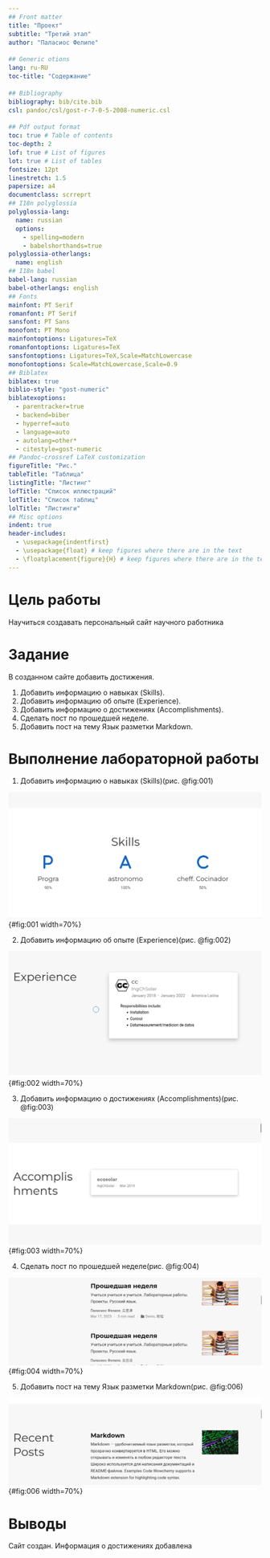 ```yaml
---
## Front matter
title: "Проект"
subtitle: "Третий этап"
author: "Паласиос Фелипе"

## Generic otions
lang: ru-RU
toc-title: "Содержание"

## Bibliography
bibliography: bib/cite.bib
csl: pandoc/csl/gost-r-7-0-5-2008-numeric.csl

## Pdf output format
toc: true # Table of contents
toc-depth: 2
lof: true # List of figures
lot: true # List of tables
fontsize: 12pt
linestretch: 1.5
papersize: a4
documentclass: scrreprt
## I18n polyglossia
polyglossia-lang:
  name: russian
  options:
	- spelling=modern
	- babelshorthands=true
polyglossia-otherlangs:
  name: english
## I18n babel
babel-lang: russian
babel-otherlangs: english
## Fonts
mainfont: PT Serif
romanfont: PT Serif
sansfont: PT Sans
monofont: PT Mono
mainfontoptions: Ligatures=TeX
romanfontoptions: Ligatures=TeX
sansfontoptions: Ligatures=TeX,Scale=MatchLowercase
monofontoptions: Scale=MatchLowercase,Scale=0.9
## Biblatex
biblatex: true
biblio-style: "gost-numeric"
biblatexoptions:
  - parentracker=true
  - backend=biber
  - hyperref=auto
  - language=auto
  - autolang=other*
  - citestyle=gost-numeric
## Pandoc-crossref LaTeX customization
figureTitle: "Рис."
tableTitle: "Таблица"
listingTitle: "Листинг"
lofTitle: "Список иллюстраций"
lotTitle: "Список таблиц"
lolTitle: "Листинги"
## Misc options
indent: true
header-includes:
  - \usepackage{indentfirst}
  - \usepackage{float} # keep figures where there are in the text
  - \floatplacement{figure}{H} # keep figures where there are in the text
---
```


# Цель работы

Научиться создавать персональный сайт научного работника

# Задание

В созданном сайте добавить достижения.
1. Добавить информацию о навыках (Skills).
2. Добавить информацию об опыте (Experience).
3. Добавить информацию о достижениях (Accomplishments).
4. Сделать пост по прошедшей неделе.
5. Добавить пост на тему Язык разметки Markdown.


# Выполнение лабораторной работы

1. Добавить информацию о навыках (Skills)(рис. @fig:001)

![Skills](image/2.jpg){#fig:001 width=70%}

2. Добавить информацию об опыте (Experience)(рис. @fig:002)

![Experience](image/3.jpg){#fig:002 width=70%}

3. Добавить информацию о достижениях (Accomplishments)(рис. @fig:003)

![Accomplishments](image/4.jpg){#fig:003 width=70%}

4. Сделать пост по прошедшей неделе(рис. @fig:004)

![Прошедшая неделя](image/5.jpg){#fig:004 width=70%}

5. Добавить пост на тему Язык разметки Markdown(рис. @fig:006)

![Пост](image/6.jpg){#fig:006 width=70%}


# Выводы


Сайт создан. Информация о достижениях добавлена


